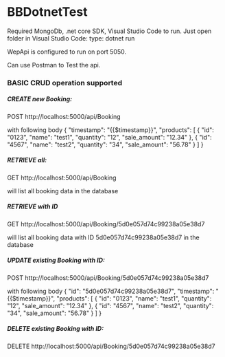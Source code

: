 # BBDotnetTest

Required MongoDb, .net core SDK, Visual Studio Code to run.
Just open folder in Visual Studio Code:
    type: dotnet run

WepApi is configured to run on port 5050.

Can use Postman to Test the api.

### BASIC CRUD operation supported

##### CREATE new Booking:
POST     http://localhost:5000/api/Booking

with following body
{
  "timestamp": "{{$timestamp}}",
  "products": [
    {
      "id": "0123",
      "name": "test1",
      "quantity": "12",
      "sale_amount": "12.34"
    },
    {
      "id": "4567",
      "name": "test2",
      "quantity": "34",
      "sale_amount": "56.78"
    }
  ]
}

##### RETRIEVE all:
GET     http://localhost:5000/api/Booking

will list all booking data in the database

##### RETRIEVE with ID
GET     http://localhost:5000/api/Booking/5d0e057d74c99238a05e38d7

will list all booking data with ID 5d0e057d74c99238a05e38d7 in the database

##### UPDATE existing Booking with ID:
POST    http://localhost:5000/api/Booking/5d0e057d74c99238a05e38d7

with following body
{
  "id": "5d0e057d74c99238a05e38d7",
  "timestamp": "{{$timestamp}}",
  "products": [
    {
      "id": "0123",
      "name": "test1",
      "quantity": "12",
      "sale_amount": "12.34"
    },
    {
      "id": "4567",
      "name": "test2",
      "quantity": "34",
      "sale_amount": "56.78"
    }
  ]
}

##### DELETE existing Booking with ID:
DELETE  http://localhost:5000/api/Booking/5d0e057d74c99238a05e38d7
